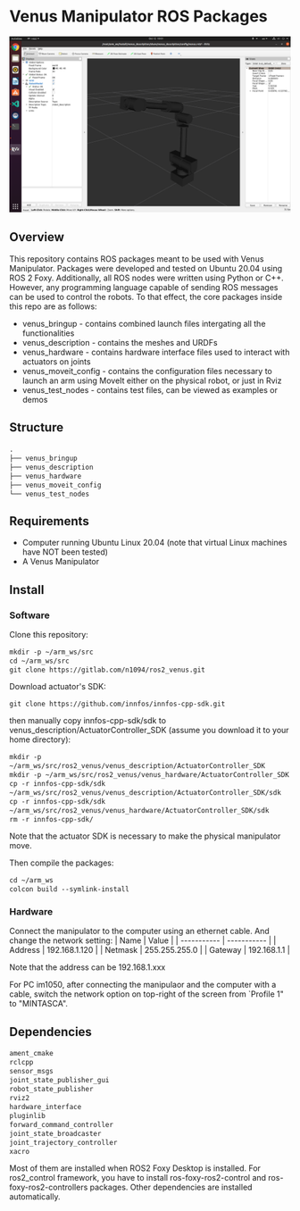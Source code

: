 # Venus Manipulator ROS Packages

![](images/main_overview.png)

## Overview
This repository contains ROS packages meant to be used with Venus Manipulator. Packages were developed and tested on Ubuntu 20.04 using ROS 2 Foxy. Additionally, all ROS nodes were written using Python or C++. However, any programming language capable of sending ROS messages can be used to control the robots. To that effect, the core packages inside this repo are as follows:

- venus_bringup - contains combined launch files intergating all the functionalities
- venus_description - contains the meshes and URDFs
- venus_hardware - contains hardware interface files used to interact with actuators on joints
- venus_moveit_config - contains the configuration files necessary to launch an arm using MoveIt either on the physical robot, or just in Rviz
- venus_test_nodes - contains test files, can be viewed as examples or demos

## Structure
```
.
├── venus_bringup
├── venus_description
├── venus_hardware
├── venus_moveit_config
└── venus_test_nodes
```

## Requirements
- Computer running Ubuntu Linux 20.04 (note that virtual Linux machines have NOT been tested)
- A Venus Manipulator

## Install
### Software
Clone this repository:
```
mkdir -p ~/arm_ws/src
cd ~/arm_ws/src
git clone https://gitlab.com/n1094/ros2_venus.git
```
Download actuator's SDK:
```
git clone https://github.com/innfos/innfos-cpp-sdk.git
```
then manually copy innfos-cpp-sdk/sdk to venus_description/ActuatorController_SDK (assume you download it to your home directory):
```
mkdir -p ~/arm_ws/src/ros2_venus/venus_description/ActuatorController_SDK
mkdir -p ~/arm_ws/src/ros2_venus/venus_hardware/ActuatorController_SDK
cp -r innfos-cpp-sdk/sdk ~/arm_ws/src/ros2_venus/venus_description/ActuatorController_SDK/sdk
cp -r innfos-cpp-sdk/sdk ~/arm_ws/src/ros2_venus/venus_hardware/ActuatorController_SDK/sdk
rm -r innfos-cpp-sdk/
```

Note that the actuator SDK is necessary to make the physical manipulator move.

Then compile the packages:
```
cd ~/arm_ws
colcon build --symlink-install
```
### Hardware
Connect the manipulator to the computer using an ethernet cable. And change the network setting:
| Name | Value |
| ----------- | ----------- |
| Address | 192.168.1.120 |
| Netmask | 255.255.255.0 |
| Gateway | 192.168.1.1 |

Note that the address can be 192.168.1.xxx

For PC im1050, after connecting the manipulaor and the computer with a cable, switch the network option on top-right of the screen from `Profile 1" to "MINTASCA".

## Dependencies
```
ament_cmake
rclcpp
sensor_msgs
joint_state_publisher_gui
robot_state_publisher
rviz2
hardware_interface
pluginlib
forward_command_controller
joint_state_broadcaster
joint_trajectory_controller
xacro
```
Most of them are installed when ROS2 Foxy Desktop is installed. For ros2_control framework, you have to install ros-foxy-ros2-control and ros-foxy-ros2-controllers packages. Other dependencies are installed automatically.